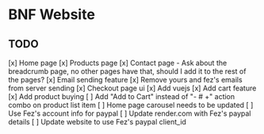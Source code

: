# BNF Website

## TODO

[x] Home page
[x] Products page
[x] Contact page
    - Ask about the breadcrumb page, no other pages have that, should I add it to the rest of the pages?
[x] Email sending feature
[x] Remove yours and fez's emails from server sending
[x] Checkout page ui
[x] Add vuejs
[x] Add cart feature
[x] Add product buying
[ ] Add "Add to Cart" instead of "- # +" action combo on product list item
[ ] Home page carousel needs to be updated
[ ] Use Fez's account info for paypal
[ ] Update render.com with Fez's paypal details
[ ] Update website to use Fez's paypal client_id
